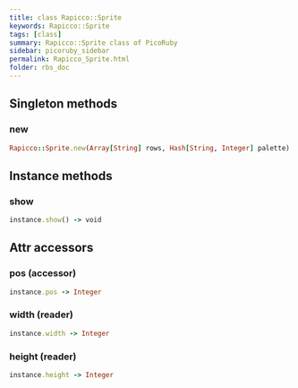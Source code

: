 ```yaml
---
title: class Rapicco::Sprite
keywords: Rapicco::Sprite
tags: [class]
summary: Rapicco::Sprite class of PicoRuby
sidebar: picoruby_sidebar
permalink: Rapicco_Sprite.html
folder: rbs_doc
---
```

## Singleton methods
### new

```ruby
Rapicco::Sprite.new(Array[String] rows, Hash[String, Integer] palette) -> void
```
## Instance methods
### show

```ruby
instance.show() -> void
```
## Attr accessors
### pos (accessor)
```ruby
instance.pos -> Integer
```
### width (reader)
```ruby
instance.width -> Integer
```
### height (reader)
```ruby
instance.height -> Integer
```
